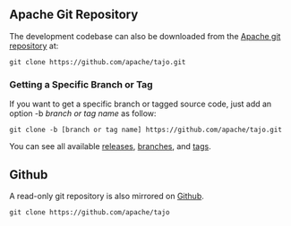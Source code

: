 <!--
  Licensed to the Apache Software Foundation (ASF) under one
  or more contributor license agreements.  See the NOTICE file
  distributed with this work for additional information
  regarding copyright ownership.  The ASF licenses this file
  to you under the Apache License, Version 2.0 (the
  "License"); you may not use this file except in compliance
  with the License.  You may obtain a copy of the License at

      http://www.apache.org/licenses/LICENSE-2.0

  Unless required by applicable law or agreed to in writing, software
  distributed under the License is distributed on an "AS IS" BASIS,
  WITHOUT WARRANTIES OR CONDITIONS OF ANY KIND, either express or implied.
  See the License for the specific language governing permissions and
  limitations under the License.
-->


## Apache Git Repository

The development codebase can also be downloaded from the [Apache git repository](https://github.com/apache/tajo.git) at:

```
git clone https://github.com/apache/tajo.git
```

### Getting a Specific Branch or Tag
If you want to get a specific branch or tagged source code, just add an option -b *branch or tag name* as follow:

```
git clone -b [branch or tag name] https://github.com/apache/tajo.git
```

You can see all available [releases](https://github.com/apache/tajo/releases), 
[branches](https://github.com/apache/tajo/branches), and [tags](https://github.com/apache/tajo/tags).

## Github

A read-only git repository is also mirrored on [Github](https://github.com/apache/tajo).

```
git clone https://github.com/apache/tajo
```
